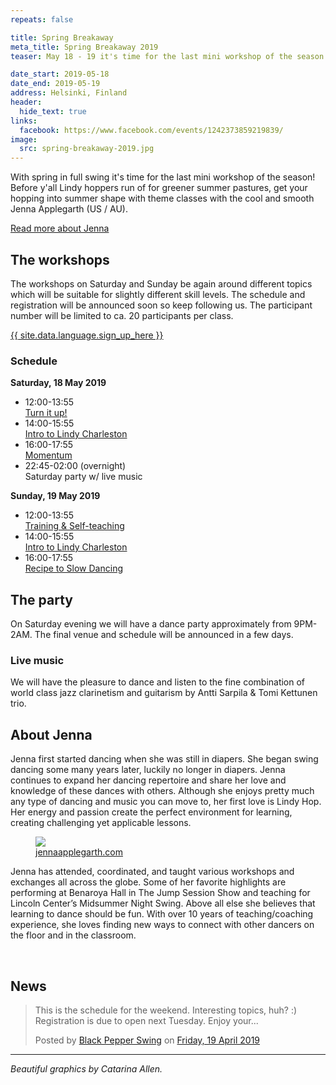 ```yaml
---
repeats: false

title: Spring Breakaway
meta_title: Spring Breakaway 2019
teaser: May 18 - 19 it's time for the last mini workshop of the season! Evening party with Antti Sarpila & Tomi Kettunen trio, workshops with Jenna Applegarth.

date_start: 2019-05-18
date_end: 2019-05-19
address: Helsinki, Finland
header:
  hide_text: true
links:
  facebook: https://www.facebook.com/events/1242373859219839/
image:
  src: spring-breakaway-2019.jpg
---
```


With spring in full swing it's time for the last mini workshop of the season! Before y'all Lindy hoppers run of for greener summer pastures, get your hopping into summer shape with theme classes with the cool and smooth Jenna Applegarth (US / AU).

[Read more about Jenna](#about-jenna)

## The workshops

The workshops on Saturday and Sunday be again around different topics which will be suitable for slightly different skill levels. The schedule and registration will be announced soon so keep following us. The participant number will be limited to ca. 20 participants per class.

<a href="https://portal.blackpepperswing.com/courses?q=Spring%20Breakaway&tab=overview" target="_blank" class="button">{{ site.data.language.sign_up_here }}</a>

### Schedule

**Saturday, 18 May 2019**
- 12:00-13:55  
  [Turn it up!](https://portal.blackpepperswing.com/courses/3s2gtmdph7manvsts3r4dp029a)
- 14:00-15:55  
  [Intro to Lindy Charleston](https://portal.blackpepperswing.com/courses/60kv773ghe358rmrj37urm55mv)
- 16:00-17:55  
  [Momentum](https://portal.blackpepperswing.com/courses/20gs5mqqiimp30pun9anognpdg)
- 22:45-02:00 (overnight)  
  Saturday party w/ live music

**Sunday, 19 May 2019**
- 12:00-13:55  
  [Training & Self-teaching](https://portal.blackpepperswing.com/courses/2oh3u2j81bocjnnr6tpfi0f7g5)
- 14:00-15:55  
  [Intro to Lindy Charleston](https://portal.blackpepperswing.com/courses/60kv773ghe358rmrj37urm55mv)
- 16:00-17:55  
  [Recipe to Slow Dancing](https://portal.blackpepperswing.com/courses/2u9cdkm39hh6u2pq866pm8lk2d)

## The party

On Saturday evening we will have a dance party approximately from 9PM- 2AM. The final venue and schedule will be announced in a few days.

### Live music

We will have the pleasure to dance and listen to the fine combination of world class jazz clarinetism and guitarism by Antti Sarpila & Tomi Kettunen trio.

## About Jenna

Jenna first started dancing when she was still in diapers. She began swing dancing some many years later, luckily no longer in diapers. Jenna continues to expand her dancing repertoire and share her love and knowledge of these dances with others. Although she enjoys pretty much any type of dancing and music you can move to, her first love is Lindy Hop. Her energy and passion create the perfect environment for learning, creating challenging yet applicable lessons.

<div class="article-media small-right">
  <figure>
    <img src="http://jennaapplegarth.com/wpja/wp-content/uploads/2018/11/1461097-720x720.jpg" />
    <figcaption><a href="http://jennaapplegarth.com/" target="_blank">jennaapplegarth.com</a></figcaption>
  </figure>
</div>

Jenna has attended, coordinated, and taught various workshops and exchanges all across the globe. Some of her favorite highlights are performing at Benaroya Hall in The Jump Session Show and teaching for Lincoln Center’s Midsummer Night Swing. Above all else she believes that learning to dance should be fun. With over 10 years of teaching/coaching experience, she loves finding new ways to connect with other dancers on the floor and in the classroom.

<div class="clearfix">&nbsp;</div>

## News

<div class="fb-post" data-href="https://www.facebook.com/events/1242373859219839/permalink/1254442801346278/?ref=1&amp;action_history=null&amp;__xts__%5B0%5D=68.ARDHAm0yloF2Sa0qbJ4PIaF1tTyWgJS4jtx0v5eIpDsD3n2iU5CJmQOu3y266Jiya2YXfUZzm0rtgtzkUcCJR4pUy298PvdMzS9kLeewdUtbAgxEmgZhKD6kupjVckEHeoO-9WRfibPTH26g6NnHlBwXzfkuREn1J6VTBYrWcuMvA4tklhKysNEj5eFiNiFJ0tsbMiN4hNTBmssgn3TKWRfrGUZPU2iRaRl-K5LTNpgvVRBTU4s5us7d4GxHlRSkvi-rWBzsFhDY5ggqebVlBEbJiiXitrqn22kMOil9l2IXZ4UacUypo68MxunHUDfx_-2o&amp;__tn__=-R" data-width="500" data-show-text="true"><blockquote cite="https://developers.facebook.com/events/1242373859219839/permalink/1254442801346278/" class="fb-xfbml-parse-ignore"><p>This is the schedule for the weekend. Interesting topics, huh? :) Registration is due to open next Tuesday. Enjoy your...</p>Posted by <a href="https://www.facebook.com/blackpepperswing/">Black Pepper Swing</a> on&nbsp;<a href="https://developers.facebook.com/events/1242373859219839/permalink/1254442801346278/">Friday, 19 April 2019</a></blockquote></div>


---
_Beautiful graphics by Catarina Allen._
